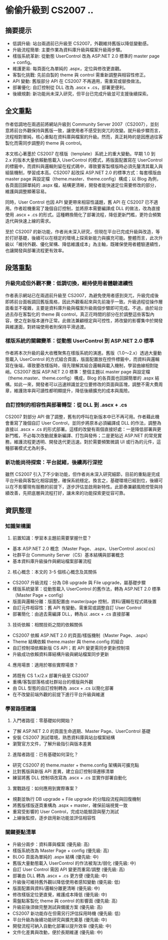 # 偷偷升級到 CS2007 ..

## 摘要提示
- 低調升級: 站台兩週前已升級至 CS2007，外觀維持舊版以降低變動感。
- 升級流程簡單: 主要作業為資料庫升級與檔案升級兩步驟。
- 樣版系統革新: 從動態 UserControl 改為 ASP.NET 2.0 標準的 master page + config。
- 維護更易: 每頁面化為單純的 .aspx，定位與修改更直觀。
- 客製化挑戰: 先前自製的 theme 與 control 需重新調整與相容性修正。
- API 變動: 舊版部分 API 在 CS2007 不再適用，需重寫或替換做法。
- 部署優化: 自訂控制從 DLL 改為 .ascx + .cs，部署更便利。
- 後續規劃: 新功能尚未深入研究，但平台已完成升級並可支援後續探索。

## 全文重點
作者低調地在兩週前將網站升級到 Community Server 2007（CS2007），並刻意將前台外觀保持與舊版一致，讓使用者不感受到突兀的改變。就升級步驟而言，流程相對單純，核心重點在資料庫與檔案的升級。然而，真正耗時的是因應過往客製化而需同步調整的 theme 與 control。

本文核心著墨於 CS2007 在樣版（template）系統上的重大變動。早期 1.0 到 2.x 的版本大量依賴動態載入 UserControl 的模式，將版面配置寫在 UserControl 的標籤中，而資料與邏輯則留在程式碼中，導致要客製樣版時必須先釐清其載入與組裝機制，學習成本高。CS2007 起改採 ASP.NET 2.0 的標準方式：每套樣版由 master page 與設定檔（theme.master、theme.config）構成；以 Blog 為例，各頁面回歸單純的 .aspx 檔，結構更清晰，開發者能快速定位需要修改的部分，維護與調整顯著容易。

同時，User Control 也因 API 變更帶來相容性議題，舊 API 在 CS2007 已不適用。作者趁機重寫了幾個自訂控制，並將原本需要編譯成 DLL 的做法，改為直接使用 .ascx + .cs 的形式。這種轉換簡化了部署流程，降低更新門檻，更符合頻繁迭代與快速上線的需求。

至於 CS2007 的新功能，作者尚未深入研究，但現在平台已完成升級與改造，等於打好基礎，後續可以在穩定的環境上探索新能力與擴充可能。整體而言，此次升級以「維持外觀、優化架構、降低維護成本」為主軸，既確保使用者體驗連續性，也讓開發與部署流程更有效率。

## 段落重點
### 升級完成但外觀不變：低調切換，維持使用者體驗連續性
作者表示網站已在兩週前升級至 CS2007，為避免使用者感到突兀，升級完成後即將前台面板調回舊版風格，因此外觀看起來與先前幾乎一致。升級過程從操作層面看並不複雜，主要是資料庫升級與檔案升級兩個步驟即可完成。不過，由於站台過去存在客製化的 theme 與 control，真正花時間的部分在於調整這些客製內容，使之在新版本運作正常。此做法兼顧穩定與可控性，將改變的影響集中於開發與維運面，對終端使用者則保持平滑過渡。

### 樣版系統的關鍵變革：從動態 UserControl 到 ASP.NET 2.0 標準
作者將本次升級的最大收穫聚焦在樣版系統的演進。舊版（1.0～2.x）透過大量動態載入 UserControl 的方式組合頁面，版面配置放在控件標籤中，而資料與邏輯寫在後端，導致要改樣版時，得先理解其組合邏輯與載入機制，學習曲線相對陡峭。CS2007 改採 ASP.NET 2.0 標準：整個主題以 master page 與設定檔（theme.master、theme.config）構成，Blog 的各頁面也回歸簡單的 .aspx 結構。如此一來，開發者可以迅速辨識並定位要修改的頁面與區塊，調整不需大費周章，維護效率與可讀性都明顯提升，降低後續擴充的成本與風險。

### 自訂控制的相容性與部署轉型：從 DLL 到 .ascx + .cs
CS2007 對部分 API 做了調整，舊有的呼叫在新版本中已不再可用。作者藉此機會重寫了幾個自訂 User Control，並同步將原本必須編譯成 DLL 的作法，調整為直接以 .ascx + .cs 的形式部署。這樣的改變有兩個直接好處：一是降低部署與更新門檻，不必每次改動就重新編譯、打包與發佈；二是更貼近 ASP.NET 的常見實務，維護流程更透明、開發迭代更迅速。對於需要頻繁微調 UI 或行為的元件，這種部署模式尤為利多。

### 新功能尚待探索：平台就緒，後續再行深挖
雖然 CS2007 引入了不少新功能，但作者尚未深入研究細節，目前的重點是完成平台升級與客製化相容調整，確保系統穩定。換言之，基礎環境已經到位，後續可以在不影響現有服務的前提下，逐步評估並啟用新特性。此節奏兼顧風險控管與持續改善，先把底層與流程打好，讓未來的功能探索更從容可靠。

## 資訊整理

### 知識架構圖
1. 前置知識：學習本主題前需要掌握什麼？
- 基本 ASP.NET 2.0 概念（Master Page、.aspx、UserControl .ascx/.cs）
- 社群平台 Community Server（CS）基本結構與部署概念
- 基本資料庫升級操作與網站檔案部署流程

2. 核心概念：本文的 3-5 個核心概念及其關係
- CS2007 升級流程：分為 DB upgrade 與 File upgrade，屬基礎步驟
- 樣版系統變革：從動態載入 UserControl 的舊作法，轉為 ASP.NET 2.0 標準（Master Page + config）
- 版面與邏輯分離：版面配置由 master/page 控制，資料/邏輯在程式碼後置
- 自訂元件相容性：舊 API 有變動，需重寫或調整自訂 User Control
- 部署簡化：由過去需編譯 DLL，轉為以 .ascx + .cs 直接部署

3. 技術依賴：相關技術之間的依賴關係
- CS2007 依賴 ASP.NET 2.0 的頁面/樣版機制（Master Page、.aspx）
- Theme 結構依賴 theme.master 與 theme.config 的組合
- 自訂控制項依賴新版 CS API；若 API 變更需同步更新控制項
- 升級成功依賴資料庫結構升級與網站檔案同步更新

4. 應用場景：適用於哪些實際場景？
- 將既有 CS 1.x/2.x 部署升級至 CS2007
- 重構/客製部落格或社群站台的樣版與外觀
- 由 DLL 型態的自訂控制轉為 .ascx + .cs 以簡化部署
- 在不改變前端外觀的前提下進行平台升級與維運

### 學習路徑建議
1. 入門者路徑：零基礎如何開始？
- 了解 ASP.NET 2.0 的頁面生命週期、Master Page、UserControl 基礎
- 安裝 CS2007 測試環境，熟悉資料庫與站台檔案結構
- 瀏覽官方文件，了解升級指引與版本差異

2. 進階者路徑：已有基礎如何深化？
- 研究 CS2007 的 theme.master + theme.config 架構與可擴充點
- 比對舊版與新版 API 差異，建立自訂控制項遷移清單
- 練習將舊 DLL 控制項改寫為 .ascx + .cs 並實作部署自動化

3. 實戰路徑：如何應用到實際專案？
- 規劃並執行 DB upgrade + File upgrade 的分階段流程與回復機制
- 將舊版樣版逐頁重構為 .aspx + master，確保前端視覺一致
- 重寫受影響的 User Control，完成功能驗證與壓力測試
- 上線後監控，逐步啟用新功能並評估相容性

### 關鍵要點清單
- 升級分兩步：資料庫與檔案 (優先級: 高)
- 樣版系統改為 Master Page + config (優先級: 高)
- BLOG 頁面為單純的 .aspx 結構 (優先級: 中)
- 舊版大量動態載入 UserControl 的作法被淘汰/弱化 (優先級: 中)
- 自訂 User Control 需因 API 變更而重寫/調整 (優先級: 高)
- 部署由 DLL 轉為 .ascx + .cs 更方便 (優先級: 中)
- 升級後可維持舊外觀以降低使用者感知變動 (優先級: 低)
- 版面配置與資料/邏輯分離更清晰 (優先級: 中)
- 修改樣版定位更直覺，維護成本降低 (優先級: 中)
- 需盤點客製化 theme 與 control 的影響面 (優先級: 高)
- 升級前後須做完整測試與備援方案 (優先級: 高)
- CS2007 新功能存在但需另行評估採用時機 (優先級: 低)
- 平台升級為後續功能研究與擴充奠基 (優先級: 中)
- 開發流程可納入自動化部署以提升效率 (優先級: 中)
- 文件化差異與改動，便於長期維運 (優先級: 中)